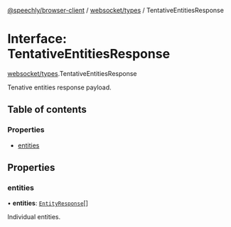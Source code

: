 [@speechly/browser-client](../README.md) / [websocket/types](../modules/websocket_types.md) / TentativeEntitiesResponse

# Interface: TentativeEntitiesResponse

[websocket/types](../modules/websocket_types.md).TentativeEntitiesResponse

Tenative entities response payload.

## Table of contents

### Properties

- [entities](websocket_types.TentativeEntitiesResponse.md#entities)

## Properties

### entities

• **entities**: [`EntityResponse`](websocket_types.EntityResponse.md)[]

Individual entities.
